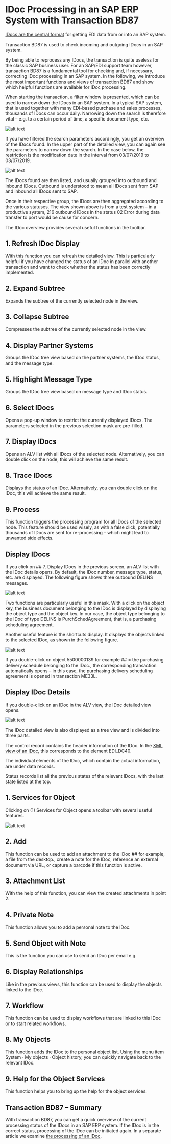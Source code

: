 # IDoc Processing in an SAP ERP System with Transaction BD87

[IDocs are the central format](https://ecosio.com/en/blog/what-is-the-sap-idoc-format/) for getting EDI data from or into an SAP system. 

Transaction BD87 is used to check incoming and outgoing IDocs in an SAP system.

By being able to reprocess any IDocs, the transaction is quite useless for the classic SAP business user. For an SAP/EDI support team however,  transaction BD87 is a fundamental tool for checking and, if necessary, correcting IDoc processing in an SAP system. In the following, we introduce the most important functions and views of transaction BD87 and show which helpful functions are available for IDoc processing.

When starting the transaction, a filter window is presented, which can be used to narrow down the IDocs in an SAP system. In a typical SAP system, that is used together with many EDI-based purchase and sales processes, thousands of IDocs can occur daily. Narrowing down the search is therefore vital – e.g. to a certain period of time, a specific document type, etc.

![alt text](image.png)

If you have filtered the search parameters accordingly, you get an overview of the IDocs found. In the upper part of the detailed view, you can again see the parameters to narrow down the search. In the case below, the restriction is the modification date in the interval from 03/07/2019 to 03/07/2019.

![alt text](image-1.png)

The IDocs found are then listed, and usually grouped into outbound and inbound IDocs. Outbound is understood to mean all IDocs sent from SAP and inbound all IDocs sent to SAP.

Once in their respective group, the IDocs are then aggregated according to the various statuses. The view shown above is from a test system – in a productive system, 216 outbound IDocs in the status 02 Error during data transfer to port would be cause for concern.

The IDoc overview provides several useful functions in the toolbar.

## 1. Refresh IDoc Display

With this function you can refresh the detailed view. This is particularly helpful if you have changed the status of an IDoc in parallel with another transaction and want to check whether the status has been correctly implemented.

## 2. Expand Subtree
Expands the subtree of the currently selected node in the view.

## 3. Collapse Subtree
Compresses the subtree of the currently selected node in the view.

## 4. Display Partner Systems
Groups the IDoc tree view based on the partner systems, the IDoc status, and the message type.

## 5. Highlight Message Type
Groups the IDoc tree view based on message type and IDoc status.

## 6. Select IDocs
Opens a pop-up window to restrict the currently displayed IDocs. The parameters selected in the previous selection mask are pre-filled.

## 7. Display IDocs
Opens an ALV list with all IDocs of the selected node. Alternatively, you can double click on the node, this will achieve the same result.

## 8. Trace IDocs
Displays the status of an IDoc. Alternatively, you can double click on the IDoc, this will achieve the same result.

## 9. Process
This function triggers the processing program for all IDocs of the selected node. This feature should be used wisely, as with a false click, potentially thousands of IDocs are sent for re-processing – which might lead to unwanted side effects.

## Display IDocs
If you click on ## 7. Display IDocs in the previous screen, an ALV list with the IDoc details opens. By default, the IDoc number, message type, status, etc. are displayed. The following figure shows three outbound DELINS messages.

![alt text](image-2.png)

Two functions are particularly useful in this mask. With a click on the object key, the business document belonging to the IDoc is displayed by displaying the object type and the object key. In our case, the object type belonging to the IDoc of type DELINS is PurchSchedAgreement, that is, a purchasing scheduling agreement.

Another useful feature is the shortcuts display. It displays the objects linked to the selected IDoc, as shown in the following figure.

![alt text](image-3.png)

If you double-click on object 5500000139 for example ## = the purchasing delivery schedule belonging to the IDoc., the corresponding transaction automatically opens – in this case, the purchasing delivery scheduling agreement is opened in transaction ME33L.

## Display IDoc Details
If you double-click on an IDoc in the ALV view, the IDoc detailed view opens.

![alt text](image-4.png)

The IDoc detailed view is also displayed as a tree view and is divided into three parts.

The control record contains the header information of the IDoc. In the [XML view of an IDoc](https://ecosio.com/en/blog/what-is-the-sap-idoc-format/), this corresponds to the element EDI_DC40.

The individual elements of the IDoc, which contain the actual information, are under data records.

Status records list all the previous states of the relevant IDocs, with the last state listed at the top.

## 1. Services for Object
Clicking on (1) Services for Object opens a toolbar with several useful features.

![alt text](image-5.png)

## 2. Add
This function can be used to add an attachment to the IDoc ## for example, a file from the desktop., create a note for the IDoc, reference an external document via URL, or capture a barcode if this function is active.

## 3. Attachment List
With the help of this function, you can view the created attachments in point 2.

## 4. Private Note
This function allows you to add a personal note to the IDoc.

## 5. Send Object with Note
This is the function you can use to send an IDoc per email e.g.

## 6. Display Relationships
Like in the previous views, this function can be used to display the objects linked to the IDoc.

## 7. Workflow
This function can be used to display workflows that are linked to this IDoc or to start related workflows.

## 8. My Objects
This function adds the IDoc to the personal object list. Using the menu item System · My objects · Object history, you can quickly navigate back to the relevant IDoc.

## 9. Help for the Object Services
This function helps you to bring up the help for the object services.

## Transaction BD87 – Summary
With transaction BD87, you can get a quick overview of the current processing status of the IDocs in an SAP ERP system. If the IDoc is in the correct status, processing of the IDoc can be initiated again. In a separate article we examine [the processing of an IDoc](https://ecosio.com/en/blog/reprocessing-idocs-in-sap-erp/).